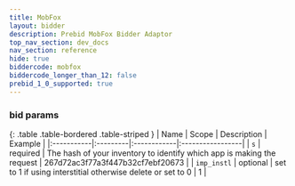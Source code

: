 ```yaml
---
title: MobFox
layout: bidder
description: Prebid MobFox Bidder Adaptor
top_nav_section: dev_docs
nav_section: reference
hide: true
biddercode: mobfox
biddercode_longer_than_12: false
prebid_1_0_supported: true
---
```


### bid params

{: .table .table-bordered .table-striped }
| Name | Scope | Description | Example |
|:-----------|:---------|:------------|:-----------------|
| `s` | required | The hash of your inventory to identify which app is making the request | 267d72ac3f77a3f447b32cf7ebf20673 |
| `imp_instl` | optional | set to 1 if using interstitial otherwise delete or set to 0 | 1 |
